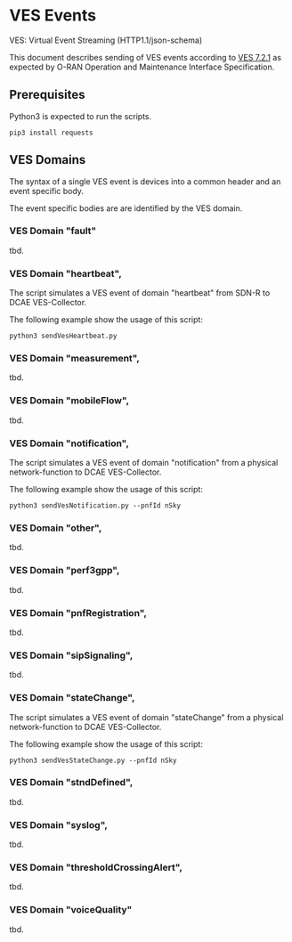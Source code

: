 # VES Events

VES: Virtual Event Streaming (HTTP1.1/json-schema)

This document describes sending of VES events according to 
[VES 7.2.1](https://gerrit.onap.org/r/gitweb?p=dcaegen2/collectors/ves.git;a=blob;f=etc/CommonEventFormat_30.2.1_ONAP.json) 
as expected by O-RAN Operation and Maintenance Interface Specification. 

## Prerequisites

Python3 is expected to run the scripts.

```
pip3 install requests
```

## VES Domains

The syntax of a single VES event is devices into a common header and an event
specific body.

The event specific bodies are are identified by the VES domain.

### VES Domain "fault"

tbd.

### VES Domain "heartbeat",

The script simulates a VES event of domain "heartbeat" from SDN-R to DCAE VES-Collector.

The following example show the usage of this script:

```
python3 sendVesHeartbeat.py
```

### VES Domain "measurement",

tbd.

### VES Domain "mobileFlow",

tbd.

### VES Domain "notification",

The script simulates a VES event of domain "notification" from a physical 
network-function to DCAE VES-Collector.

The following example show the usage of this script:

```
python3 sendVesNotification.py --pnfId nSky
```

### VES Domain "other",

tbd.

### VES Domain "perf3gpp",

tbd.

### VES Domain "pnfRegistration",

tbd.

### VES Domain "sipSignaling",

tbd.

### VES Domain "stateChange",

The script simulates a VES event of domain "stateChange" from a physical 
network-function to DCAE VES-Collector.

The following example show the usage of this script:

```
python3 sendVesStateChange.py --pnfId nSky
```

### VES Domain "stndDefined",

tbd.

### VES Domain "syslog",

tbd.

### VES Domain "thresholdCrossingAlert",

tbd.

### VES Domain "voiceQuality"

tbd.
